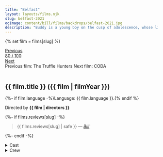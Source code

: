 ```yaml
---
title: "Belfast"
layout: layouts/films.njk
slug: belfast-2021
ogImage: content/bill/films/backdrops/belfast-2021.jpg
description: "Buddy is a young boy on the cusp of adolescence, whose life is filled with familial love, childhood hijinks, and a blossoming romance. Yet, with his beloved hometown caught up in increasing turmoil, his family faces a momentous choice: hope the conflict will pass or leave everything they know behind for a new life."
---
```


{% set film = films[slug] %}

<nav class="films">
  <div class="prev">
    <a href="../the-truffle-hunters-2020"><i class="fa-solid fa-chevron-left fa-xs"></i> Previous</a>
  </div>
  <div>
    <a class="simple" href="../">80 / 100</a>
  </div>
  <div class="next">
    <a href="../coda-2021">Next <i class="fa-solid fa-chevron-right fa-xs"></i></a>
  </div>
  <div class="hint">
    <span class="prev-hint">
      <span class="sr-only">Previous film:</span>
      The Truffle Hunters
    </span>
    <span class="next-hint">
      <span class="sr-only">Next film:</span>
      CODA
    </span>
  </div>
</nav>

<article class="film slug-belfast-2021">
  <div class="backdrop-and-poster">
    <img class="poster" src="../films/posters/{{ slug }}.jpg" alt="">
    <img class="backdrop" src="../films/backdrops/{{ slug }}.jpg" alt="">
  </div>

  <h1>{{ film.title }} ({{ film | filmYear }})</h1>

  <p>
    {%- if film.language -%}Language: {{ film.language }}.{% endif %}
    
  </p>

  <p class="director">
    Directed by <strong>{{ film | directors }}</strong>
  </p>

  {%- if films.reviews[slug] -%}
    <blockquote> 
      {{ films.reviews[slug] | safe }} <em>—&nbsp;<a href="/bill">Bill</a></em>
    </blockquote> 
  {%- endif -%}

  <section class="film-detail">
    <div>
      <details>
        <summary>
          <i class="fa-solid fa-masks-theater"></i>
          Cast
        </summary>
        <ul>
          {%- for cast in film.credits.cast -%}
            <li>
              {{ cast.name }} as <em>{{ cast.character }}</em>
            </li>
          {%- endfor -%}
        </ul>
      </details>
      <details>
        <summary>
          <i class="fa-solid fa-clapperboard"></i>
          Crew
        </summary>
        <ul>
          {%- for crew in film.credits.crew -%}
            <li>
              {{ crew.name }} &mdash; <em>{{ crew.job }}</em>
            </li>
          {%- endfor -%}
        </ul>
      </details>
    </div>
  </section>
</article>
